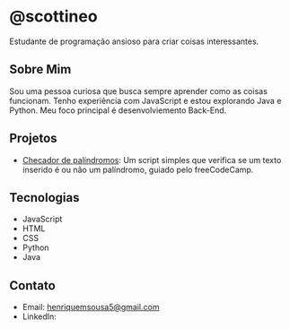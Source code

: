 # @scottineo

Estudante de programação ansioso para criar coisas interessantes.

## Sobre Mim

Sou uma pessoa curiosa que busca sempre aprender como as coisas funcionam. Tenho experiência com JavaScript e estou explorando Java e Python. Meu foco principal é desenvolviemento Back-End.

## Projetos

*   [Checador de palíndromos](https://github.com/scottineo/estudo/tree/main/palindrome_checker): Um script simples que verifica se um texto inserido é ou não um palíndromo, guiado pelo freeCodeCamp.

## Tecnologias

*   JavaScript
*   HTML
*   CSS
*   Python
*   Java

## Contato

*   Email: henriquemsousa5@gmail.com
*   LinkedIn: 

<!---
scottineo/scottineo is a ✨ special ✨ repository because its `README.md` (this file) appears on your GitHub profile.
You can click the Preview link to take a look at your changes.
--->
